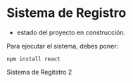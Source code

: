 <h1>Sistema de Registro</h1>

- estado del proyecto en construcción.

Para ejecutar el sistema, debes poner:

```npm install react```

Sistema de Regitstro 2
